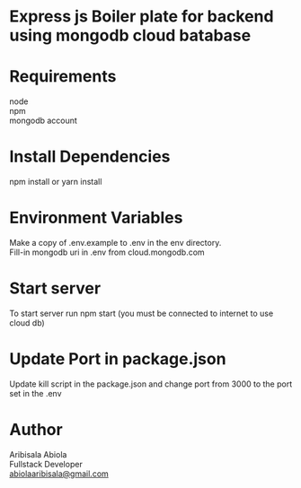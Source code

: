 # Express js Boiler plate for backend using mongodb cloud batabase

# Requirements
node<br>
npm<br>
mongodb account

# Install Dependencies 
npm install or yarn install

# Environment Variables
Make a copy of .env.example to .env in the env directory.<br>
Fill-in mongodb uri in .env from cloud.mongodb.com

# Start server
To start server run npm start (you must be connected to internet to use cloud db)

# Update Port in package.json
Update kill script in the package.json and change port from 3000 to the port set in the .env

# Author
Aribisala Abiola <br>
Fullstack Developer <br>
abiolaaribisala@gmail.com
